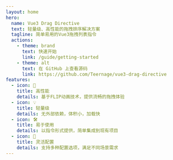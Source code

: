 ```yaml
---
layout: home
hero:
  name: Vue3 Drag Directive
  text: 轻量级、高性能的拖拽排序解决方案
  tagline: 简单易用的Vue3拖拽列表指令
  actions:
    - theme: brand
      text: 快速开始
      link: /guide/getting-started
    - theme: alt
      text: 在 GitHub 上查看源码
      link: https://github.com/Teernage/vue3-drag-directive
features:
  - icon: 🚀
    title: 高性能
    details: 基于FLIP动画技术，提供流畅的拖拽体验
  - icon: 💡
    title: 轻量级
    details: 无外部依赖，体积小，加载快
  - icon: 🛠️
    title: 易于使用
    details: 以指令形式提供，简单集成到现有项目
  - icon: 🔌
    title: 灵活配置
    details: 支持多种配置选项，满足不同场景需求
---
```

